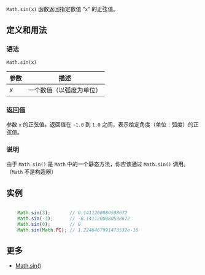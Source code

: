 `Math.sin(x)` 函数返回指定数值 “`x`” 的正弦值。

## 定义和用法

### 语法

`Math.sin(x)`

| 参数 | 描述 |
| --- | --- |
| _x_ | 一个数值（以弧度为单位） |

### 返回值

参数 `x` 的正弦值。返回值在 `-1.0` 到 `1.0` 之间，表示给定角度（单位：弧度）的正弦值。

### 说明

由于 `Math.sin()` 是 `Math` 中的一个静态方法，你应该通过 `Math.sin()` 调用。（`Math` 不是构造器）

## 实例

``` javascript

    Math.sin(3);       // 0.1411200080598672
    Math.sin(-3);      // -0.1411200080598672
    Math.sin(0);       // 0
    Math.sin(Math.PI); // 1.2246467991473532e-16

```

## 更多

*   [Math.sin()](https://developer.mozilla.org/zh-CN/docs/Web/JavaScript/Reference/Global_Objects/Math/sin)